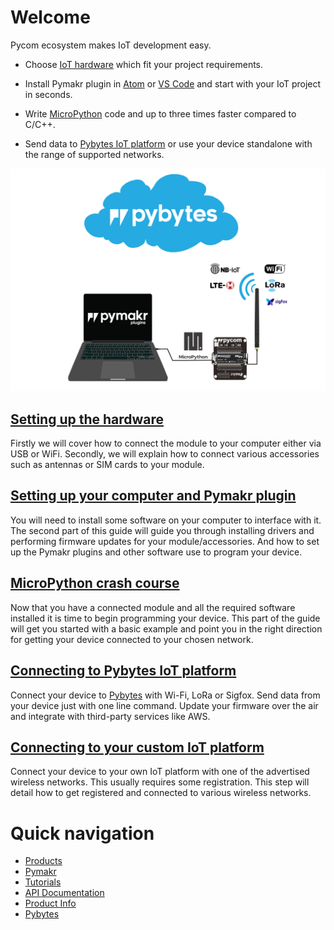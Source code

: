 # Welcome
Pycom ecosystem makes IoT development easy.

* Choose [IoT hardware](products.md) which fit your project requirements.
 
* Install Pymakr plugin in [Atom](https://atom.io/packages/pymakr) or [VS Code](https://marketplace.visualstudio.com/items?itemName=pycom.Pymakr) and start with your IoT project in seconds.

* Write [MicroPython](https://micropython.org/) code and up to three times faster compared to C/C++.

* Send data to [Pybytes IoT platform](https://pybytes.pycom.io/?utm_source=docs&utm_medium=web&utm_campaign=getting-started-top) or use your device standalone with the range of supported networks. 

![](.gitbook/assets/getting_started.png)

## [Setting up the hardware](gettingstarted/connection/README.md)
Firstly we will cover how to connect the module to your computer either via USB or WiFi.
Secondly, we will explain how to connect various accessories such as antennas or SIM cards to your module.

## [Setting up your computer and Pymakr plugin](gettingstarted/installation/README.md)
You will need to install some software on your computer to interface with it.
The second part of this guide will guide you through installing drivers and performing firmware updates for your module/accessories.
And how to set up the Pymakr plugins and other software use to program your device.

## [MicroPython crash course](gettingstarted/programming/README.md)
Now that you have a connected module and all the required software installed it is time to begin programming your device.
This part of the guide will get you started with a basic example and point you in the right direction for getting your device connected to your chosen network.

## [Connecting to Pybytes IoT platform](pybytes/introduction.md)
Connect your device to [Pybytes](https://pybytes.pycom.io/?utm_source=docs&utm_medium=web&utm_campaign=getting-started-bottom) with Wi-Fi, LoRa or Sigfox. Send data from your device just with one line command.
Update your firmware over the air and integrate with third-party services like AWS.

## [Connecting to your custom IoT platform](gettingstarted/registration/README.md)
Connect your device to your own IoT platform with one of the advertised wireless networks.
This usually requires some registration. This step will detail how to get registered and connected to various wireless networks.

# Quick navigation
* [Products](products.md)
* [Pymakr](pymakr/installation/README.md)
* [Tutorials](tutorials/introduction.md)
* [API Documentation](firmwareapi/introduction.md)
* [Product Info](datasheets/introduction.md)
* [Pybytes](pybytes/introduction.md)
